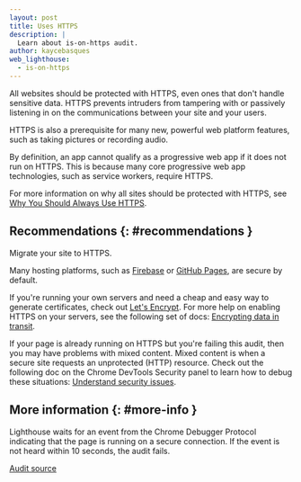```yaml
---
layout: post
title: Uses HTTPS
description: |
  Learn about is-on-https audit.
author: kaycebasques
web_lighthouse:
  - is-on-https
---
```


All websites should be protected with HTTPS, even ones that don't handle
sensitive data. HTTPS prevents intruders from tampering with or passively
listening in on the communications between your site and your users.

HTTPS is also a prerequisite for many new, powerful web platform features, such
as taking pictures or recording audio.

By definition, an app cannot qualify as a progressive web app if it does not run
on HTTPS. This is because many core progressive web app technologies, such as
service workers, require HTTPS.

For more information on why all sites should be protected with HTTPS, see
[Why You Should Always Use HTTPS](https://developers.google.com/web/fundamentals/security/encrypt-in-transit/why-https).

## Recommendations {: #recommendations }

Migrate your site to HTTPS.

Many hosting platforms, such as
[Firebase](https://firebase.google.com/docs/hosting/) or [GitHub
Pages](https://pages.github.com/), are secure by default.

If you're running your own servers and need a cheap and easy way to generate
certificates, check out [Let's Encrypt](https://letsencrypt.org/). For more help
on enabling HTTPS on your servers, see the following set of docs: [Encrypting
data in transit](/web/fundamentals/security/encrypt-in-transit/enable-https).

If your page is already running on HTTPS but you're failing this audit, then
you may have problems with mixed content. Mixed content is when a secure site
requests an unprotected (HTTP) resource. Check out the following doc on the
Chrome DevTools Security panel to learn how to debug these situations:
[Understand security issues](https://developers.google.com/web/tools/chrome-devtools/debug/security).

## More information {: #more-info }

Lighthouse waits for an event from the Chrome Debugger Protocol indicating that
the page is running on a secure connection. If the event is not heard within 10
seconds, the audit fails.

[Audit source](https://github.com/GoogleChrome/lighthouse/blob/ecd10efc8230f6f772e672cd4b05e8fbc8a3112d/lighthouse-core/audits/is-on-https.js)